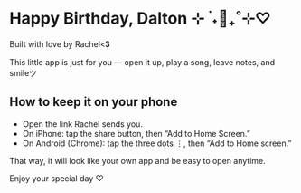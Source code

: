 # Happy Birthday, Dalton ⊹ ࣪ ˖🍰₊˚⊹♡

Built with love by Rachel<𝟑

This little app is just for you — open it up, play a song, leave notes, and smileツ

## How to keep it on your phone
- Open the link Rachel sends you.
- On iPhone: tap the share button, then “Add to Home Screen.”
- On Android (Chrome): tap the three dots ⋮, then “Add to Home screen.”

That way, it will look like your own app and be easy to open anytime.

Enjoy your special day ♡
